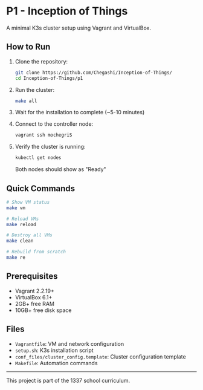 # P1 - Inception of Things

A minimal K3s cluster setup using Vagrant and VirtualBox.

## How to Run

1. Clone the repository:
   ```bash
   git clone https://github.com/Chegashi/Inception-of-Things/
   cd Inception-of-Things/p1
   ```

2. Run the cluster:
   ```bash
   make all
   ```

3. Wait for the installation to complete (~5-10 minutes)

4. Connect to the controller node:
   ```bash
   vagrant ssh mochegriS
   ```

5. Verify the cluster is running:
   ```bash
   kubectl get nodes
   ```
   Both nodes should show as "Ready"

## Quick Commands

```bash
# Show VM status
make vm

# Reload VMs
make reload

# Destroy all VMs
make clean

# Rebuild from scratch
make re
```

## Prerequisites

- Vagrant 2.2.19+
- VirtualBox 6.1+
- 2GB+ free RAM
- 10GB+ free disk space

## Files

- `Vagrantfile`: VM and network configuration
- `setup.sh`: K3s installation script
- `conf_files/cluster_config.template`: Cluster configuration template
- `Makefile`: Automation commands

---
This project is part of the 1337 school curriculum. 